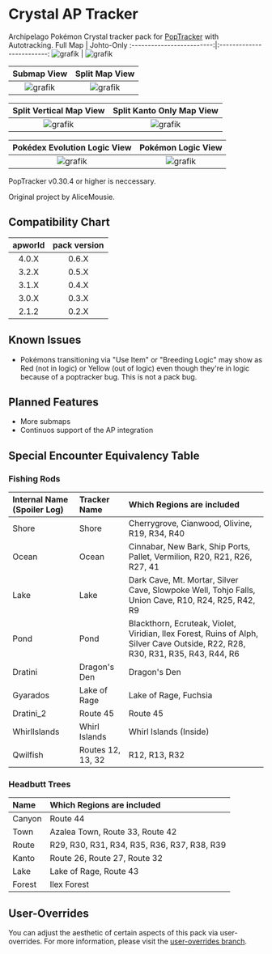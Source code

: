 # Crystal AP Tracker

Archipelago Pokémon Crystal tracker pack for [PopTracker](https://github.com/black-sliver/PopTracker/) with Autotracking.
Full Map             |  Johto-Only
:-------------------------:|:-------------------------:
![grafik](https://github.com/user-attachments/assets/4904cede-b111-4672-beaf-d3d548ae8fad) | ![grafik](https://github.com/user-attachments/assets/002e8dd1-8c78-43e9-a8e3-60a92b6bc205)

Submap View             |  Split Map View
:-------------------------:|:-------------------------:
![grafik](https://github.com/user-attachments/assets/b43d4d5c-5df0-4347-b5a9-7875a64581c8) | ![grafik](https://github.com/user-attachments/assets/b1bdda42-48ca-422b-905e-adaffbf53fb5)

Split Vertical Map View   |  Split Kanto Only Map View
:-------------------------:|:-------------------------:
![grafik](https://github.com/user-attachments/assets/c1de68f0-6d32-4c21-8b60-9827cf1f86f9) | ![grafik](https://github.com/user-attachments/assets/1770e7e7-056a-44df-8fb9-953538954106)

Pokédex Evolution Logic View   |  Pokémon Logic View
:-------------------------:|:-------------------------:
![grafik](https://github.com/user-attachments/assets/ffc78e87-9a30-477b-89fd-df99578f980b) | ![grafik](https://github.com/user-attachments/assets/593e1977-01ed-4f2c-aeae-01c40e5133d2)


PopTracker v0.30.4 or higher is neccessary.

Original project by AliceMousie. 

## Compatibility Chart
apworld | pack version
:-------------------------:|:-------------------------:
4.0.X  | 0.6.X
3.2.X   | 0.5.X
3.1.X   | 0.4.X
3.0.X   | 0.3.X
2.1.2   | 0.2.X

## Known Issues
- Pokémons transitioning via "Use Item" or "Breeding Logic" may show as Red (not in logic) or Yellow (out of logic) even though they're in logic because of a poptracker bug. This is not a pack bug.

## Planned Features
- More submaps
- Continuos support of the AP integration

## Special Encounter Equivalency Table
### Fishing Rods
Internal Name (Spoiler Log) | Tracker Name | Which Regions are included
:---|:---|:---
Shore | Shore | Cherrygrove, Cianwood, Olivine, R19, R34, R40
Ocean | Ocean | Cinnabar, New Bark, Ship Ports, Pallet, Vermilion, R20, R21, R26, R27, 41
Lake | Lake | Dark Cave, Mt. Mortar, Silver Cave, Slowpoke Well, Tohjo Falls, Union Cave, R10, R24, R25, R42, R9
Pond | Pond | Blackthorn, Ecruteak, Violet, Viridian, Ilex Forest, Ruins of Alph, Silver Cave Outside, R22, R28, R30, R31, R35, R43, R44, R6
Dratini | Dragon's Den | Dragon's Den
Gyarados | Lake of Rage | Lake of Rage, Fuchsia
Dratini_2 | Route 45 | Route 45
WhirlIslands | Whirl Islands | Whirl Islands (Inside)
Qwilfish | Routes 12, 13, 32 | R12, R13, R32

### Headbutt Trees
**Name** | **Which Regions are included**
:---|:---
Canyon  | Route 44
Town | Azalea Town, Route 33, Route 42
Route | R29, R30, R31, R34, R35, R36, R37, R38, R39
Kanto | Route 26, Route 27, Route 32
Lake | Lake of Rage, Route 43
Forest | Ilex Forest


## User-Overrides
You can adjust the aesthetic of certain aspects of this pack via user-overrides. For more information, please visit the [user-overrides branch](https://github.com/palex00/crystal-ap-tracker/tree/user-overrides).
